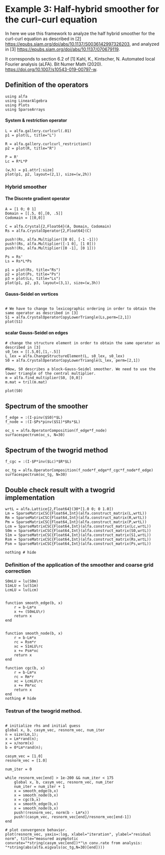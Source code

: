 # Example 3: Half-hybrid smoother for the curl-curl equation

In here we use this framework to analyze the half hybrid smoother for the curl-curl equation as described in [2] <https://epubs.siam.org/doi/abs/10.1137/S0036142997326203>, and analyzed in [3] <https://epubs.siam.org/doi/abs/10.1137/070679119>.

It corresponds to section 6.2 of [1] Kahl, K., Kintscher, N. Automated local Fourier analysis (aLFA). Bit Numer Math (2020). <https://doi.org/10.1007/s10543-019-00797-w>.


## Definition of the operators
```@example curlcurl; continued = true
using alfa
using LinearAlgebra
using Plots
using SparseArrays
```
#### System & restriction operator

```@example curlcurl
L = alfa.gallery.curlcurl(.01)
p1 = plot(L, title="L")

R = alfa.gallery.curlcurl_restriction()
p2 = plot(R, title="R")

P = R'
Lc = R*L*P

(w,h) = p1.attr[:size]
plot(p1, p2, layout=(2,1), size=(w,2h))

```

### Hybrid smoother

#### The Discrete gradient operator

```@example curlcurl
A = [1 0; 0 1]
Domain = [[.5, 0],[0, .5]]
Codomain = [[0,0]]

C = alfa.Crystal{2,Float64}(A, Domain, Codomain)
Rs = alfa.CrystalOperator{2,Float64}(C)

push!(Rs, alfa.Multiplier([0 0], [-1 -1]))
push!(Rs, alfa.Multiplier([-1 0], [1 0]))
push!(Rs, alfa.Multiplier([0 -1], [0 1]))

Ps = Rs'
Ls = Rs*L*Ps

p1 = plot(Rs, title="Rs")
p2 = plot(Ps, title="Ps")
p3 = plot(Ls, title="Ls")
plot(p1, p2, p3, layout=(3,1), size=(w,3h))

```

#### Gauss-Seidel on vertices


```@example curlcurl

# We have to change to lexicographic ordering in order to obtain the same operator as described in [3]
S1 = alfa.CrystalOperatorCopyLowerTriangle(Ls,perm=[2,1])
plot(S1)
```

#### scalar Gauss-Seidel on edges

```@example curlcurl
# change the structure element in order to obtain the same operator as described in [3]
s0_lex = [[.5,0],[1,-.5]]
L_lex = alfa.ChangeStructureElement(L, s0_lex, s0_lex)
S0 = alfa.CrystalOperatorCopyLowerTriangle(L_lex, perm=[2,1])

#Now, S0 describes a block-Gauss-Seidel smoother. We need to use the lower triangle of the central multiplier.
m = alfa.find_multiplier(S0, [0,0])
m.mat = tril(m.mat)

plot(S0)
```



## Spectrum of the smoother

```@example curlcurl
f_edge = :(I-pinv($S0)*$L)
f_node = :(I-$Ps*pinv($S1)*$Rs*$L)

oc_s = alfa.OperatorComposition(f_edge*f_node)
surfacespectrum(oc_s, N=30)
```


## Spectrum of the twogrid method

```@example curlcurl
f_cgc = :(I-$P*inv($Lc)*$R*$L)

oc_tg = alfa.OperatorComposition(f_node*f_edge*f_cgc*f_node*f_edge)
surfacespectrum(oc_tg, N=30)
```


## Double check result with a twogrid implementation

```@example curlcurl
wrtL = alfa.Lattice{2,Float64}(30*[1.0 0; 0 1.0])
Lm = SparseMatrixCSC{Float64,Int}(alfa.construct_matrix(L,wrtL))
Rm = SparseMatrixCSC{Float64,Int}(alfa.construct_matrix(R,wrtL))
Pm = SparseMatrixCSC{Float64,Int}(alfa.construct_matrix(P,wrtL))
Lcm = SparseMatrixCSC{Float64,Int}(alfa.construct_matrix(Lc,wrtL))
S0m = SparseMatrixCSC{Float64,Int}(alfa.construct_matrix(S0,wrtL))
S1m = SparseMatrixCSC{Float64,Int}(alfa.construct_matrix(S1,wrtL))
Rsm = SparseMatrixCSC{Float64,Int}(alfa.construct_matrix(Rs,wrtL))
Psm = SparseMatrixCSC{Float64,Int}(alfa.construct_matrix(Ps,wrtL))

nothing # hide
```


### Definition of the application of the smoother and coarse grid correction

```@example curlcurl
S0mLU = lu(S0m)
S1mLU = lu(S1m)
LcmLU = lu(Lcm)


function smooth_edge(b, x)
    r = b-Lm*x
    x += (S0mLU\r)
    return x
end


function smooth_node(b, x)
    r = b-Lm*x
    rc = Rsm*r
    xc = S1mLU\rc
    x += Psm*xc
    return x
end

function cgc(b, x)
    r = b-Lm*x
    rc = Rm*r
    xc = LcmLU\rc
    x += Pm*xc
    return x
end
nothing # hide
```

### Testrun of  the twogrid method.


```@example curlcurl

# initialize rhs and initial guess
global x, b, casym_vec, resnorm_vec, num_iter
n = size(Lm,1);
x = Lm*rand(n);
x = x/norm(x)
b = 0*Lm*rand(n);

casym_vec = [1.0]
resnorm_vec = [1.0]

num_iter = 0

while resnorm_vec[end] > 1e-200 && num_iter < 175
    global x, b, casym_vec, resnorm_vec, num_iter
    num_iter = num_iter + 1
    x = smooth_edge(b,x)
    x = smooth_node(b,x)
    x = cgc(b,x)
    x = smooth_edge(b,x)
    x = smooth_node(b,x)
    push!(resnorm_vec, norm(b - Lm*x))
    push!(casym_vec, resnorm_vec[end]/resnorm_vec[end-1])
end

# plot convergence behavior.
plot(resnorm_vec, yaxis=:log, xlabel="iteration", ylabel="residual norm", title="measured asymptotic convrate="*string(casym_vec[end])*"\n conv.rate from analysis: "*string(abs(alfa.eigvals(oc_tg,N=30)[end])))

```
